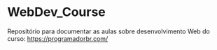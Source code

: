 # WebDev_Course
Repositório para documentar as aulas sobre desenvolvimento Web do curso: https://programadorbr.com/
